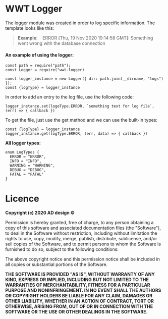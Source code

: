 # WWT Logger
The logger module was created in order to log specific information. The template looks like this:
>**Example**: 
>&nbsp;&nbsp;&nbsp;ERROR [Thu, 19 Nov 2020 19:14:58 GMT]: Something went wrong with the database connection

#### An example of using the logger: 
```
const path = require("path");
const Logger = require("wwt-logger)

const logger_instance = new Logger({ dir: path.join(__dirname, "logs") });
const {logType} = logger_instance
```
In order to add an entry to the log file, use the following code:
```
logger_instance.set(logeType.ERROR, `something text for log file`, (err) => { callback })
```
To get the file, just use the get method and we can use the built-in types: 
```
const {logType} = logger_instance
logger_instance.get(logType.ERROR, (err, data) => { callback })
```

**All logger types:**
```
enum LogTypes {
  ERROR = "ERROR",
  INFO = "INFO",
  WARNING = "WARNING",
  DEBUG = "DEBUG",
  FATAL = "FATAL"
}
```

# Licence

**Copyright (c) 2020 AD design ©**

Permission is hereby granted, free of charge, to any person obtaining a copy
of this software and associated documentation files (the "Software"), to deal
in the Software without restriction, including without limitation the rights
to use, copy, modify, merge, publish, distribute, sublicense, and/or sell
copies of the Software, and to permit persons to whom the Software is
furnished to do so, subject to the following conditions:

The above copyright notice and this permission notice shall be included in all
copies or substantial portions of the Software.

**THE SOFTWARE IS PROVIDED "AS IS", WITHOUT WARRANTY OF ANY KIND, EXPRESS OR
IMPLIED, INCLUDING BUT NOT LIMITED TO THE WARRANTIES OF MERCHANTABILITY,
FITNESS FOR A PARTICULAR PURPOSE AND NONINFRINGEMENT. IN NO EVENT SHALL THE
AUTHORS OR COPYRIGHT HOLDERS BE LIABLE FOR ANY CLAIM, DAMAGES OR OTHER
LIABILITY, WHETHER IN AN ACTION OF CONTRACT, TORT OR OTHERWISE, ARISING FROM,
OUT OF OR IN CONNECTION WITH THE SOFTWARE OR THE USE OR OTHER DEALINGS IN THE
SOFTWARE.**